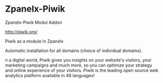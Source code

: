 Zpanelx-Piwik
=============

Zpanelx-Piwik Modul Addon

http://piwik.org/

Piwik as a module in Zpanelx

Automatic installation for all domains (choice of individual domains).

n a digital world, Piwik gives you insights on your website's visitors, 
your marketing campaigns and much more, so you can optimize your strategy and online experience of your visitors. 
Piwik is the leading open source web analytics platform available in 48 languages!
